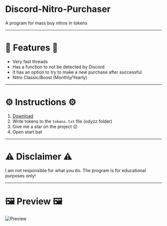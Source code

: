 # Discord-Nitro-Purchaser
A program for mass buy nitros in tokens

------------------------

# 🌟 Features 🌟
- Very fast threads
- Has a function to not be detected by Discord
- It has an option to try to make a new purchase after successful
- Nitro Classic/Boost (Monthly/Yearly)

------------------------

# ⚙️ Instructions ⚙️
1) [Download](https://github.com/odyzz/discord-nitro-purchaser/archive/refs/heads/main.zip)
2) Write tokens to the ``tokens.txt`` file (odyzz folder)
3) Give me a star on the project 😉
4) Open start.bat

------------------------

# ⚠️ Disclaimer ⚠️
I am not responsible for what you do. The program is for educational purposes only!

------------------------

# 🖼️ Preview 🖼️

![Preview](https://i.imgur.com/9TJ6BkL.png)
